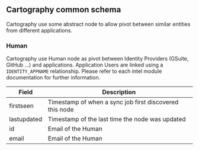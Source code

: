 ## Cartography common schema

Cartography use some abstract node to allow pivot between similar entities from different applications.

### Human

Cartography use Human node as pivot between Identity Providers (GSuite, GitHub ...) and applications.
Application Users are linked using a `IDENTITY_APPNAME` relationship. Please refer to each intel module documentation for further information.

| Field       | Description |
|-------------|-------------|
| firstseen   | Timestamp of when a sync job first discovered this node |
| lastupdated | Timestamp of the last time the node was updated |
| id          | Email of the Human |
| email       | Email of the Human |
